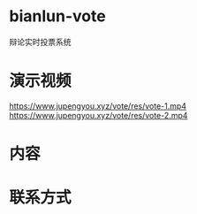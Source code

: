 # bianlun-vote
辩论实时投票系统
# 演示视频
https://www.jupengyou.xyz/vote/res/vote-1.mp4
https://www.jupengyou.xyz/vote/res/vote-2.mp4
# 内容

# 联系方式
